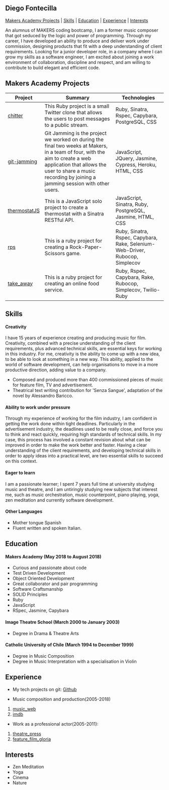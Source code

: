 ## Diego Fontecilla
[Makers Academy Projects](#makers_projects) | [Skills](#skills) | [Education](#education) | [Experience](#experience) | [Interests](#interests)

An alumnus of MAKERS coding bootcamp, I am a former music composer that got seduced by the logic and power of programming. Through my career, I have developed an ability to produce and deliver work under commission, designing products that fit with a deep understanding of client requirements. Looking for a junior developer role, in a company where I can grow my skills as a software engineer, I am excited about joining a work environment of collaboration, discipline and respect, and am willing to contribute to build elegant and efficient code.

## <a name="makers_projects">Makers Academy Projects</a>
| Project | Summary | Technologies |
|----------|----------|----------|
| [chitter](https://github.com/diegofontecilla/chitter-challenge-2) | This Ruby project is a small Twitter clone that allows the users to post messages to a public stream. | Ruby, Sinatra, Rspec, Capybara, PostgreSQL, CSS|
| [git-jamming](https://github.com/diegofontecilla/git-jamming) | Git Jamming is the project we worked on during the final two weeks at Makers, in a team of four, with the aim to create a web application that allows the user to share a music recording by joining a jamming session with other users. | JavaScript, JQuery, Jasmine, Cypress, Heroku, HTML, CSS |
| [thermostatJS](https://github.com/diegofontecilla/thermostatJS) | This is a JavaScript solo project to create a thermostat with a Sinatra RESTful API. | JavaScript, Sinatra, Ruby, PostgreSQL, Jasmine, HTML, CSS|
| [rps](https://github.com/diegofontecilla/rps) | This is a ruby project for creating a Rock-Paper-Scissors game. | Ruby, Sinatra, Rspec, Capybara, Rake, Selenium-Web-Driver, Rubocop, Simplecov |
| [take_away](https://github.com/diegofontecilla/take_away) | This is a ruby project for creating an online food service. | Ruby, Rspec, Capybara, Rake, Rubocop, Simplecov, Twilio-Ruby |

## Skills

#### Creativity
I have 15 years of experience creating and producing music for film. Creativity, combined with a precise understanding of the client requirements, plus advanced technical skills, are essential keys for working in this industry. For me, creativity is the ability to come up with a new idea, to be able to look at something in a new way. This ability, applied to the world of software development, can help organisations to move in a more productive direction, adding value to a company.

 - Composed and produced more than 400 commissioned pieces of music for feature film, TV and advertisement.
 - Theatrical text writing contribution for 'Senza Sangue', adaptation of the novel by Alessandro Baricco.   

#### Ability to work under pressure
Through my experience of working for the film industry, I am confident in getting the work done within tight deadlines. Particularly in the advertisement industry, the deadlines used to be really close, and force you to think and react quickly, requiring high standards of technical skills. In my case, this process has involved a constant revision about what can be improved in order to make the work better and faster. Having a clear understanding of the client requirements, and developing technical skills in order to apply ideas into a practical level, are two essential skills to succeed on this context.

#### Eager to learn
I am a passionate learner; I spent 7 years full time at university studying music and theatre, and I am untiringly studying new subjects that interest me, such as music orchestration, music counterpoint, piano playing, yoga, zen meditation and currently software development.

#### Other Languages
- Mother tongue Spanish
- Fluent written and spoken Italian.

## Education

#### Makers Academy (May 2018 to August 2018)

- Curious and passionate about code
- Test Driven Development
- Object Oriented Development
- Great collaborator and pair programming
- Software Craftsmanship
- SOLID Principles
- Ruby
- JavaScript
- RSpec, Jasmine, Capybara

#### Image Theatre School (March 2000 to January 2003)
- Degree in Drama & Theatre Arts
#### Catholic University of Chile (March 1994 to December 1999)
- Degree in Music Composition
- Degree in Music Interpretation with a specialisation in Violin

## Experience

- My tech projects on git:
[Github](https://github.com/diegofontecilla?tab=repositories)

- Music composition and production(2005-2018)
1. [music_web](http://diegofontecilla.com/)
1. [imdb](https://www.imdb.com/name/nm2020909/?ref_=fn_al_nm_1)

- Work as a professional actor(2005-2011):
1. [theatre_press](https://www.nytimes.com/2007/07/12/theater/reviews/12geme.html)
1. [feature_film_gloria](https://www.imdb.com/title/tt2425486/?ref_=nm_knf_i2)

## Interests
- Zen Meditation
- Yoga
- Cinema
- Nature

